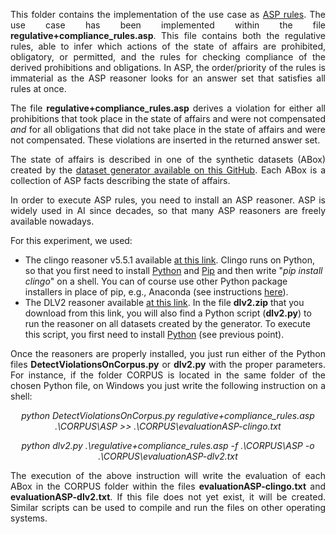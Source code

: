 <p align="justify">
This folder contains the implementation of the use case as <a href="https://potassco.org/">ASP rules</a>. The use case has been implemented within the file <b>regulative+compliance_rules.asp</b>. This file contains both the regulative rules, able to infer which actions of the state of affairs are prohibited, obligatory, or permitted, and the rules for checking compliance of the derived prohibitions and obligations. In ASP, the order/priority of the rules is immaterial as the ASP reasoner looks for an answer set that satisfies all rules at once.
</p>

<p align="justify">The file <b>regulative+compliance_rules.asp</b> derives a violation for either all prohibitions that took place in the state of affairs and were not compensated <i>and</i> for all obligations that did not take place in the state of affairs and were not compensated. These violations are inserted in the returned answer set.

<p align="justify">
The state of affairs is described in one of the synthetic datasets (ABox) created by the <a href="https://github.com/liviorobaldo/compliancecheckers/tree/main/DatasetGenerator">dataset generator available on this GitHub</a>. Each ABox is a collection of ASP facts describing the state of affairs.
</p>

<p align="justify">
In order to execute ASP rules, you need to install an ASP reasoner. ASP is widely used in AI since decades, so that many ASP reasoners are freely available nowadays.</p>

<p align="justify"> 
For this experiment, we used:

<ul>
	<li>
	The clingo reasoner v5.5.1 available <a href="https://github.com/potassco/clingo/releases">at this link</a>. Clingo runs on Python, so that you first need to install <a href="https://www.python.org/">Python</a> and <a href="https://pypi.org/project/pip/">Pip</a> and then write "<i>pip install clingo</i>" on a shell. You can of course use other Python package installers in place of pip, e.g., Anaconda (see instructions <a href="https://github.com/potassco/clingo/releases">here</a>).
	</li>
	<li>
	The DLV2 reasoner available <a href="https://drive.google.com/file/d/1apzJvPM9ca8kyAAkRoM4mAbc7JEzO7UD/view">at this link</a>. In the file <b>dlv2.zip</b> that you download from this link, you will also find a Python script (<b>dlv2.py</b>) to run the reasoner on all datasets created by the generator. To execute this script, you first need to install <a href="https://www.python.org/">Python</a> (see previous point).
	</li>
</ul>
</p>

<p align="justify">
Once the reasoners are properly installed, you just run either of the Python files <b>DetectViolationsOnCorpus.py</b> or <b>dlv2.py</b> with the proper parameters. For instance, if the folder CORPUS is located in the same folder of the chosen Python file, on Windows you just write the following instruction on a shell:
</p>

<p align="center">
<i>python DetectViolationsOnCorpus.py regulative+compliance_rules.asp .\CORPUS\ASP >> .\CORPUS\evaluationASP-clingo.txt</i>
</p>

<p align="center">
<i>python dlv2.py .\regulative+compliance_rules.asp -f .\CORPUS\ASP -o .\CORPUS\evaluationASP-dlv2.txt</i>
</p>

<p align="justify">
The execution of the above instruction will write the evaluation of each ABox in the CORPUS folder within the files <b>evaluationASP-clingo.txt</b> and <b>evaluationASP-dlv2.txt</b>. If this file does not yet exist, it will be created. Similar scripts can be used to compile and run the files on other operating systems. 
</p>
